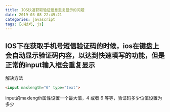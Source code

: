 ```yaml
---
title: IOS快速获取验证信息重复显示的问题
date: 2019-03-08 22:49:21
categories: javascript
tags: [小技巧, js]
---
```


IOS下在获取手机号短信验证码的时候，ios在键盘上会自动显示验证码内容，以达到快速填写的功能，但是正常的input输入框会重复显示
- 
解决方法
```html
<input maxlength="6" type="text">
```
input的maxlength属性设置一个最大值，4 或者 6 等等，验证码多少位值设置为多少
